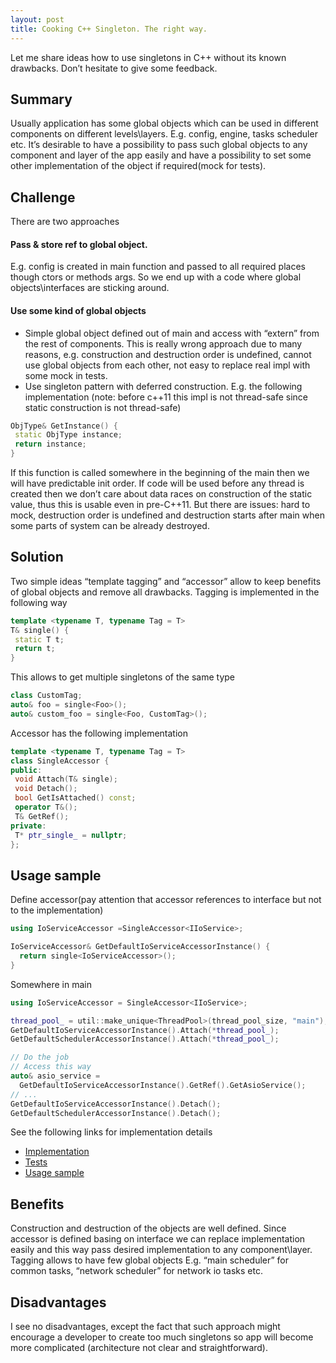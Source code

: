 ```yaml
---
layout: post
title: Cooking C++ Singleton. The right way.
---
```

Let me share ideas how to use singletons in C++ without its known drawbacks.
Don’t hesitate to give some feedback.

## Summary
Usually application has some global objects which can be used in different components on different levels\layers. E.g. config, engine, tasks scheduler etc. It’s desirable to have a possibility to pass such global objects to any component and layer of the app easily and have a possibility to set some other implementation of the object if required(mock for tests).

## Challenge
There are two approaches

#### Pass & store ref to global object.
E.g. config is created in main function and passed to all required places though ctors or methods args. So we end up with a code where global objects\interfaces are sticking around.

#### Use some kind of global objects

- Simple global object defined out of main and access with “extern” from the rest of components. This is really wrong approach due to many reasons, e.g. construction and destruction order is undefined, cannot use global objects from each other, not easy to replace real impl with some mock in tests.
- Use singleton pattern with deferred construction.
E.g. the following implementation (note: before c++11 this impl is not thread-safe since static construction is not thread-safe)

```c++
ObjType& GetInstance() {
 static ObjType instance;
 return instance;
}
```

If this function is called somewhere in the beginning of the main then we will have predictable init order. If code will be used before any thread is created then we don’t care about data races on construction of the static value, thus this is usable even in pre-C++11. But there are issues: hard to mock, destruction order is undefined and destruction starts after main when some parts of system can be already destroyed.

## Solution
Two simple ideas “template tagging” and “accessor” allow to keep benefits of global objects and remove all drawbacks. Tagging is implemented in the following way

```c++
template <typename T, typename Tag = T>
T& single() {
 static T t;
 return t;
}
```

This allows to get multiple singletons of the same type

```c++
class CustomTag;
auto& foo = single<Foo>();
auto& custom_foo = single<Foo, CustomTag>();
```

Accessor has the following implementation

```c++
template <typename T, typename Tag = T>
class SingleAccessor {
public:
 void Attach(T& single);
 void Detach();
 bool GetIsAttached() const;
 operator T&();
 T& GetRef();
private:
 T* ptr_single_ = nullptr;
};
```

## Usage sample
Define accessor(pay attention that accessor references to interface but not to the implementation)

```c++
using IoServiceAccessor =SingleAccessor<IIoService>;

IoServiceAccessor& GetDefaultIoServiceAccessorInstance() {
  return single<IoServiceAccessor>();
}
```

Somewhere in main

```c++
using IoServiceAccessor = SingleAccessor<IIoService>;

thread_pool_ = util::make_unique<ThreadPool>(thread_pool_size, "main");
GetDefaultIoServiceAccessorInstance().Attach(*thread_pool_);
GetDefaultSchedulerAccessorInstance().Attach(*thread_pool_);

// Do the job
// Access this way
auto& asio_service =
  GetDefaultIoServiceAccessorInstance().GetRef().GetAsioService();
// ...
GetDefaultIoServiceAccessorInstance().Detach();
GetDefaultSchedulerAccessorInstance().Detach();
```

See the following links for implementation details

- [Implementation](https://github.com/malirod/cppecho/blob/master/src/util/singleton.h)
- [Tests](https://github.com/malirod/cppecho/blob/master/test/util/singleton_test.cc)
- [Usage sample](https://github.com/malirod/cppecho/blob/master/src/core/engine_launcher.cc)

## Benefits
Construction and destruction of the objects are well defined. Since accessor is defined basing on interface we can replace implementation easily and this way pass desired implementation to any component\layer. Tagging allows to have few global objects E.g. “main scheduler” for common tasks, “network scheduler” for network io tasks etc.

## Disadvantages
I see no disadvantages, except the fact that such approach might encourage a developer to create too much singletons so app will become more complicated (architecture not clear and straightforward).
